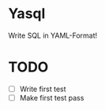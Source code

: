 Yasql
=====

Write SQL in YAML-Format!

TODO
====
- [ ] Write first test
- [ ] Make first test pass
